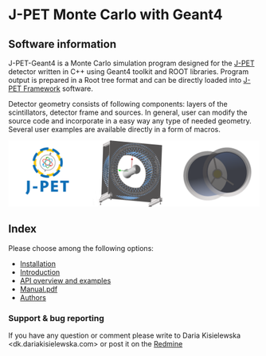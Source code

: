 # J-PET Monte Carlo with Geant4

## Software information

J-PET-Geant4 is a Monte Carlo simulation program designed for the
[J-PET](http://koza.if.uj.edu.pl/pet/) detector 
written in C++ using Geant4 toolkit and ROOT libraries.
Program output is prepared in a Root tree format and can be directly loaded
into [J-PET Framework](https://github.com/JPETTomography/j-pet-framework-examples) software.

Detector geometry consists of following components: layers of the scintillators, detector frame
and sources. In general, user can modify the source code and incorporate in a easy way any type of
needed geometry. Several user examples are available directly in a form of macros.

<p align="right">
  <img src="docs/logo_merged.png" alt="J-PET logo" />
</p>


## Index
Please choose among the following options:
* [Installation](docs/install.md)
* [Introduction](docs/intro.md)
* [API overview and examples](docs/user_intro.md)
* [Manual.pdf](docs/manual_v3.0.pdf)
* [Authors](docs/authors.md)

### Support \& bug reporting 
If you have any question or comment please write to  Daria Kisielewska <dk.dariakisielewska.com> or
post it on the [Redmine](http://sphinx.if.uj.edu.pl/redmine/) 

